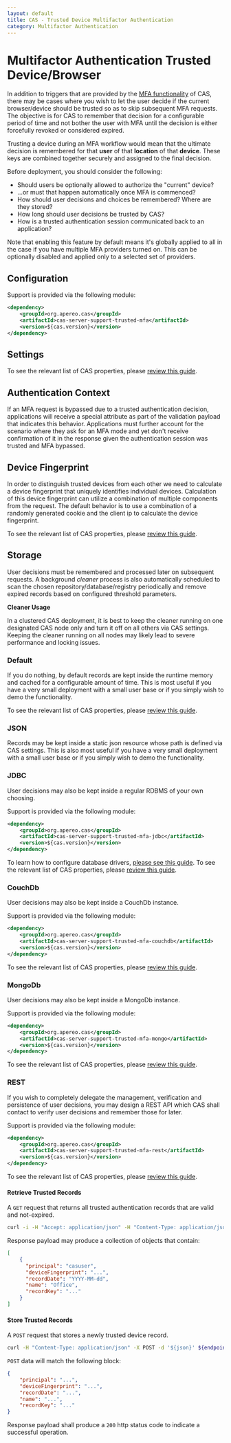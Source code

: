```yaml
---
layout: default
title: CAS - Trusted Device Multifactor Authentication
category: Multifactor Authentication
---
```


# Multifactor Authentication Trusted Device/Browser

In addition to triggers that are provided by the [MFA functionality](Configuring-Multifactor-Authentication.html) of CAS, there may be
cases where you wish to let the user decide if the current browser/device should be trusted so as to skip subsequent MFA requests. The
objective is for CAS to remember that decision for a configurable period of time and not bother the user with MFA until the decision
is either forcefully revoked or considered expired.

Trusting a device during an MFA workflow would mean that the ultimate decision is remembered for that **user** of that **location**
of that **device**. These keys are combined together securely and assigned to the final decision.

Before deployment, you should consider the following:

- Should users be optionally allowed to authorize the "current" device?
- ...or must that happen automatically once MFA is commenced?
- How should user decisions and choices be remembered? Where are they stored?
- How long should user decisions be trusted by CAS?
- How is a trusted authentication session communicated back to an application?

Note that enabling this feature by default means it's globally applied to all in the case if you have multiple MFA providers turned on.
This can be optionally disabled and applied only to a selected set of providers.

## Configuration

Support is provided via the following module:

```xml
<dependency>
    <groupId>org.apereo.cas</groupId>
    <artifactId>cas-server-support-trusted-mfa</artifactId>
    <version>${cas.version}</version>
</dependency>
```

## Settings

To see the relevant list of CAS properties, please [review this guide](../configuration/Configuration-Properties.html#multifactor-trusted-devicebrowser).

## Authentication Context

If an MFA request is bypassed due to a trusted authentication decision, applications will receive a special attribute as part of
the validation payload that indicates this behavior. Applications must further account for the scenario where they ask for an MFA
mode and yet don't receive confirmation of it in the response given the authentication session was trusted and MFA bypassed.

## Device Fingerprint

In order to distinguish trusted devices from each other we need to calculate a device fingerprint that uniquely
identifies individual devices. Calculation of this device fingerprint can utilize a combination of multiple components
from the request. The default behavior is to use a combination of a randomly generated cookie and the client ip to
calculate the device fingerprint.

To see the relevant list of CAS properties, please [review this guide](../configuration/Configuration-Properties.html#trusted-device-fingerprint).

## Storage

User decisions must be remembered and processed later on subsequent requests.  A background *cleaner* process is also automatically scheduled to scan the chosen repository/database/registry periodically and remove expired records based on configured threshold parameters.

<div class="alert alert-warning"><strong>Cleaner Usage</strong><p>In a clustered CAS deployment, it is best to keep the cleaner running on one designated CAS node only and turn it off on all others via CAS settings. Keeping the cleaner running on all nodes may likely lead to severe performance and locking issues.</p></div>

### Default

If you do nothing, by default records are kept inside the runtime memory and cached for a configurable amount of time.
This is most useful if you have a very small deployment with a small user base or if you simply wish to demo the functionality.

To see the relevant list of CAS properties, please [review this guide](../configuration/Configuration-Properties.html#json-storage).

### JSON

Records may be kept inside a static json resource whose path is defined via CAS settings.
This is also most useful if you have a very small deployment with a small user base or if you simply wish to demo the functionality.

### JDBC

User decisions may also be kept inside a regular RDBMS of your own choosing.

Support is provided via the following module:

```xml
<dependency>
    <groupId>org.apereo.cas</groupId>
    <artifactId>cas-server-support-trusted-mfa-jdbc</artifactId>
    <version>${cas.version}</version>
</dependency>
```

To learn how to configure database drivers, [please see this guide](../installation/JDBC-Drivers.html).
To see the relevant list of CAS properties, please [review this guide](../configuration/Configuration-Properties.html#jdbc-storage).

### CouchDb

User decisions may also be kept inside a CouchDb instance.

Support is provided via the following module:

```xml
<dependency>
    <groupId>org.apereo.cas</groupId>
    <artifactId>cas-server-support-trusted-mfa-couchdb</artifactId>
    <version>${cas.version}</version>
</dependency>
```

To see the relevant list of CAS properties, please [review this guide](../configuration/Configuration-Properties.html#couchdb-storage).

### MongoDb

User decisions may also be kept inside a MongoDb instance.

Support is provided via the following module:

```xml
<dependency>
    <groupId>org.apereo.cas</groupId>
    <artifactId>cas-server-support-trusted-mfa-mongo</artifactId>
    <version>${cas.version}</version>
</dependency>
```

To see the relevant list of CAS properties, please [review this guide](../configuration/Configuration-Properties.html#mongodb-storage).


### REST

If you wish to completely delegate the management, verification and persistence of user decisions, you may design a REST API
which CAS shall contact to verify user decisions and remember those for later.

Support is provided via the following module:

```xml
<dependency>
    <groupId>org.apereo.cas</groupId>
    <artifactId>cas-server-support-trusted-mfa-rest</artifactId>
    <version>${cas.version}</version>
</dependency>
```

To see the relevant list of CAS properties, please [review this guide](../configuration/Configuration-Properties.html#rest-storage).

#### Retrieve Trusted Records

A `GET` request that returns all trusted authentication records that are valid and not-expired.

```bash
curl -i -H "Accept: application/json" -H "Content-Type: application/json" -X GET ${endpointUrl}/[principal]
```

Response payload may produce a collection of objects that contain:

```json
[
    {
      "principal": "casuser",
      "deviceFingerprint": "...",
      "recordDate": "YYYY-MM-dd",
      "name": "Office",
      "recordKey": "..."
    }
]
```

#### Store Trusted Records

A `POST` request that stores a newly trusted device record.

```bash
curl -H "Content-Type: application/json" -X POST -d '${json}' ${endpointUrl}
```

`POST` data will match the following block:

```json
{
    "principal": "...",
    "deviceFingerprint": "...",
    "recordDate": "...",
    "name": "...",
    "recordKey": "..."
}
```

Response payload shall produce a `200` http status code to indicate a successful operation.
